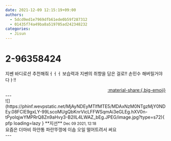 ```yaml
---
date: 2021-12-09 12:15:19+09:00
authors:
  - 5dcd9ed1e7969dfb61ede0b59f287312
  - 01435f74a49ba8a519705ad242348232
categories:
  - Jisun
---
```


# 2-96358424

<div class="post-container" markdown="1">
<div class="content-container md-sidebar__scrollwrap" markdown="1">

지쎈 바디로션 추천해줘ㅓㅓㅓ 보습력과 지쎈의 취향을 담은 걸로!! 손민수 해버릴거야 다ㅏ!!

</div>
</div>

<div style="text-align: right;" markdown="1">
<a href="https://weverse.io/fromis9/fanpost/2-96358424" style="text-align: right;">:material-share:{.big-emoji}</a>
</div>
---

<div class="comments-container md-sidebar__scrollwrap" markdown="1">
<div class="comment" markdown="1">
<div class='id-container' markdown="1">
![](https://phinf.wevpstatic.net/MjAyNDEyMTlfMTE5/MDAxNzM0NTgzMjY0NDEy.08FClE9gxLY-99LscoMUgQbKnrVicLFFWSqmAi3eGLEg.hXV0n-tPyoIqjwYMPRrQ8Zn9aHvy3-B2llL4LWAZ_bEg.JPEG/image.jpg?type=s72){ pfp loading=lazy }
**<span class="artist">지선</span>** <small>Dec 09 2021, 12:18</small><br>
</div>
<div class='comment-body' markdown="1">
요즘은 더마비 하얀통 파란뚜껑에 이솝 오일 떨어트려서 써요
</div>
</div>
</div>
---
